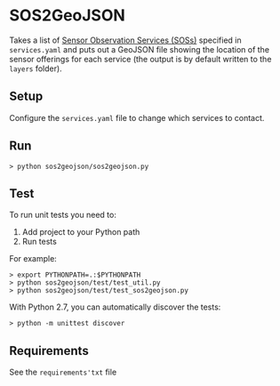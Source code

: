 # SOS2GeoJSON

Takes a list of [Sensor Observation Services (SOSs)][ref-ogc-sos] specified in `services.yaml` and puts out a GeoJSON file showing the location of the sensor offerings for each service (the output is by default written to the `layers` folder). 

## Setup

Configure the `services.yaml` file to change which services to contact. 

## Run

    > python sos2geojson/sos2geojson.py

## Test

To run unit tests you need to: 

1. Add project to your Python path
2. Run tests

For example:

    > export PYTHONPATH=.:$PYTHONPATH
    > python sos2geojson/test/test_util.py
    > python sos2geojson/test/test_sos2geojson.py

With Python 2.7, you can automatically discover the tests:

    > python -m unittest discover

[ref-ogc-sos]: http://www.opengeospatial.org/standards/sos "Sensor Observation Service"

## Requirements 

See the `requirements'txt` file